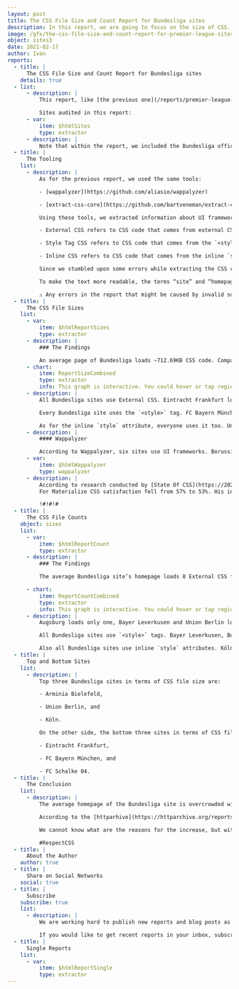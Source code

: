```yaml
---
layout: post
title: The CSS File Size and Count Report for Bundesliga sites
description: In this report, we are going to focus on the size of CSS. The aim of the report is to understand how much CSS code is needed to build a site.
image: /gfx/the-css-file-size-and-count-report-for-premier-league-sites.jpg
object: sites3
date: 2021-02-17
author: Ivan
reports:
  - title: |
      The CSS File Size and Count Report for Bundesliga sites
    details: true
  - list:
      - description: |
          This report, like [the previous one](/reports/premier-league-2021-02/), focuses on the size of CSS. We share how much CSS is needed to create a site.

          Sites audited in this report:
      - var:
          item: $htmlSites
          type: extractor
      - description: |
          Note that within the report, we included the Bundesliga official site, and all its clubs.
  - title: |
      The Tooling
    list:
      - description: |
          As for the previous report, we used the same tools:

          - [wappalyzer](https://github.com/aliasio/wappalyzer)

          - [extract-css-core](https://github.com/bartveneman/extract-css-core)

          Using these tools, we extracted information about UI frameworks and the size of External CSS, Style tag CSS, and Inline CSS, where:

          - External CSS refers to CSS code that comes from external CSS files,

          - Style Tag CSS refers to CSS code that comes from the `<style>` tags, and

          - Inline CSS refers to CSS code that comes from the inline `style` attributes.

          Since we stumbled upon some errors while extracting the CSS code from these sites, like repetitive CSS files or `<style>` tags, we removed it from the report. The data collected might slightly differ from the actual data, but it is still close enough to get the “big picture” about CSS sizes.

          To make the text more readable, the terms “site” and “homepage” refer to the same thing: the site’s homepage.

          ⚠️ Any errors in the report that might be caused by invalid software are not deliberate and should be considered as such.
  - title: |
      The CSS File Sizes
    list:
      - var:
          item: $htmlReportSizes
          type: extractor
      - description: |
          ### The Findings

          An average page of Bundesliga loads ~712.69KB CSS code. Compared to the Premier League report, it is 3.30% less CSS code. ~89.66% of the CSS code comes from the External CSS file, ~10% comes from the `<style>` tags, and ~0.34% comes from the inline `style` attribute. Compared to the Premier League report, we could see that the average Bundesliga site uses ~3.56% more External CSS, ~39.76% less CSS coming from the `<style>` tag and ~3.54% less inline `style` CSS.
      - chart:
          item: ReportSizeCombined
          type: extractor
          info: This graph is interactive. You could hover or tap regions to see extra information and enable or disable specific metric by clicking on a label below the graph.
      - description: |
          All Bundesliga sites use External CSS. Eintracht Frankfurt loads almost 1.5MB, Borussia Mönchengladbach, FC Bayern München and Schalke 04 use about ~ 1MB.

          Every Bundesliga site uses the `<style>` tag. FC Bayern München loads most with 287KB, followed by Schalke 04 with 230.07KB, than Hoffenheim with 229.08KB, and FC Köln with 229.01KB. !#!#!#!# Most contain size only in Bytes.

          As for the inline `style` attribute, everyone uses it too. Union Berlin uses the most with 9.84KB, Arminia Bielefeld and SV Werder Bremen use half of that, and Köln uses the least, only 422B.
      - description: |
          #### Wappalyzer

          According to Wappalyzer, six sites use UI frameworks. Borussia Dortmund uses Materialize CSS, Hoffenheim, Freiburg, Hertha, Schalke 04, and Mainz 05 use Bootstrap.
      - var:
          item: $htmlWappalyzer
          type: wappalyzer
      - description: |
          According to research conducted by [State Of CSS](https://2020.stateofcss.com/en-US/technologies/css-frameworks/), we can see that satisfaction on Bootstrap is declining, and that in 2019 52% of respondents are satisfied, while next year in 2020 it dropped to 48%. Interest in Bootstrap in both years is held by 17% of all respondents. Usage fell from 87% to 86% within one year, and awareness ratio rankings for both years is 100%.
          For Materialize CSS satisfaction fell from 57% to 53%. His interest also fell from 37% to 29%. His usage has increased from 30% to 33% and more and more developers are aware of the existence of the framework and we see an increase of 72% to 76% in awareness.

          !#!#!#
  - title: |
      The CSS File Counts
    object: sizes
    list:
      - var:
          item: $htmlReportCount
          type: extractor
      - description: |
          ### The Findings

          The average Bundesliga site’s homepage loads 8 External CSS files, 5 `<style>` tags, and 30 `style` attributes.

      - chart:
          item: ReportCountCombined
          type: extractor
          info: This graph is interactive. You could hover or tap regions to see extra information and enable or disable specific metric by clicking on a label below the graph.
      - description: |
          Augsburg loads only one, Bayer Leverkusen and Union Berlin load two, while the Bundesliga site loads 40 External CSS files.

          All Bundesliga sites use `<style>` tags. Bayer Leverkusen, Borussia Mönchengladbach, Eintracht Frankfurt, Mainz 05 and Hertha use a single `<style>` tag. The Bundesliga site loads 39 `<style>` tag, the second largest in the group is FC Bayern München with 16 `<style>` tags, . Other clubs range from 2 to 8 `<style>` tag.

          Also all Bundesliga sites use inline `style` attributes. Köln, Stuttgart and Wolfsburg use only a few `style` attributes, Arminia Bielefeld and SV Werder Bremen use about 60 `style` attributes, while Union Berlin uses as many as 154 `style` attributes.
  - title: |
      Top and Bottom Sites
    list:
      - description: |
          Top three Bundesliga sites in terms of CSS file size are:

          - Arminia Bielefeld,

          - Union Berlin, and

          - Köln.

          On the other side, the bottom three sites in terms of CSS file size are:

          - Eintracht Frankfurt,

          - FC Bayern München, and

          - FC Schalke 04.
  - title: |
      The Conclusion
    list:
      - description: |
          The average homepage of the Bundesliga site is overcrowded with CSS. Compared to [the Premier League](/reports/premier-league-2021-02/) we see a slight decrease, but it is still much more than the average website.

          According to the [httparhive](https://httparchive.org/reports/page-weight#bytesCss) report we see that the sum of transfer size kilobytes of all external stylesheets requested by the page for median desktop is 73.3KB, while for median mobile it is 68.7KB. If we look at the last 3 years, there is an increase of more than 30% in the size of the CSS file.

          We cannot know what are the reasons for the increase, but with modern technologies like CSS Grid and CSS Variables that should take over CSS frameworks, one might expect the different outcome. We hope to see more optimized CSS code in the future.

          #RespectCSS
  - title: |
      About the Author
    author: true
  - title: |
      Share on Social Networks
    social: true
  - title: |
      Subscribe
    subscribe: true
    list:
      - description: |
          We are working hard to publish new reports and blog posts as soon as possible.

          If you would like to get recent reports in your inbox, subscribe here!
  - title: |
      Single Reports
    list:
      - var:
          item: $htmlReportSingle
          type: extractor
---
```


